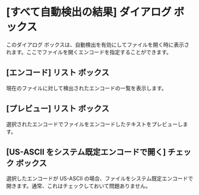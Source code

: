 # \[すべて自動検出の結果\] ダイアログ ボックス

このダイアログ ボックスは、自動検出を有効にしてファイルを開く時に表示されます。ここでファイルを開くエンコードを指定することができます。

## \[エンコード\] リスト ボックス

現在のファイルに対して検出されたエンコードの一覧を表示します。

## \[プレビュー\] リスト ボックス

選択されたエンコードでファイルをエンコードしたテキストをプレビューします。

## \[US-ASCII をシステム既定エンコードで開く\] チェック ボックス

選択したエンコードが US-ASCII の場合、ファイルをシステム既定エンコードで開きます。通常、これはチェックしておいて問題ありません。

